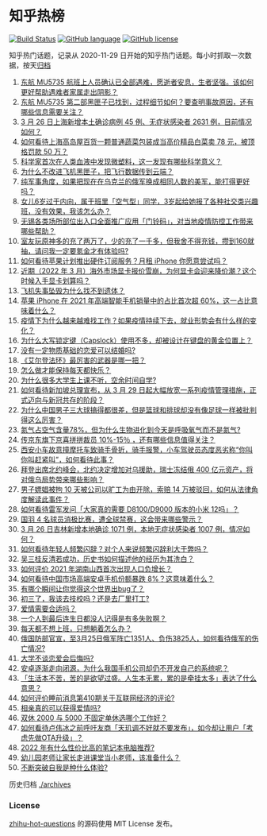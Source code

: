 # 知乎热榜
[![Build Status](https://github.com/ToWeLong/zhihu-hot-questions/workflows/CI/badge.svg)](https://github.com/ToWeLong/zhihu-hot-questions/actions)
[![GitHub language](https://img.shields.io/badge/language-golang-orange.svg)](https://golang.org/)
[![GitHub license](https://img.shields.io/github/license/ToWeLong/zhihu-hot-questions)](https://github.com/ToWeLong/zhihu-hot-questions/blob/main/LICENSE)

知乎热门话题，记录从 2020-11-29 日开始的知乎热门话题。每小时抓取一次数据，按天[归档](./archives)

<!-- BEGIN -->

1. [东航 MU5735 航班上人员确认已全部遇难，愿逝者安息，生者坚强。该如何更好帮助遇难者家属走出阴影？](https://www.zhihu.com/question/524292569)
1. [东航 MU5735 第二部黑匣子已找到，过程细节如何？要查明事故原因，还有哪些信息需要关注？](https://www.zhihu.com/question/524372424)
1. [3 月 26 日上海新增本土确诊病例 45 例、无症状感染者 2631 例，目前情况如何？](https://www.zhihu.com/question/524353874)
1. [如何看待上海高岛屋百货一颗普通蔬菜包装成当高价精品白菜卖 78 元，被顶格罚款 50 万？](https://www.zhihu.com/question/524275710)
1. [科学家首次在人类血液中发现微塑料，这一发现有哪些科学意义？](https://www.zhihu.com/question/524002845)
1. [为什么不改进飞机黑匣子，把飞行数据传到云端？](https://www.zhihu.com/question/523662277)
1. [纯军事角度，如果把现在在乌克兰的俄军换成相同人数的美军，能打得更好吗？](https://www.zhihu.com/question/523766203)
1. [女儿6岁过于内向，属于班里「空气型」同学，3岁起给她报了各种社交类兴趣班，没有效果，我该怎么办？](https://www.zhihu.com/question/464021053)
1. [无锡各类场所部位出入口全面推广应用「门铃码」，对当地疫情防控工作带来哪些帮助？](https://www.zhihu.com/question/524206745)
1. [室友玩原神多的充了两万了，少的充了一千多，但我舍不得充钱，攒到160就抽，请问我一定要氪金才有体验吗?](https://www.zhihu.com/question/524282318)
1. [如何看待苹果计划推出硬件订阅服务？月租 iPhone 你愿意尝试吗？](https://www.zhihu.com/question/523994663)
1. [近期（2022 年 3 月）海外市场显卡报价雪崩，为何显卡会迎来降价潮？这个时候入手显卡划算吗？](https://www.zhihu.com/question/524062574)
1. [飞机失事坠毁为什么找不到遗体？](https://www.zhihu.com/question/315817771)
1. [苹果 iPhone 在 2021 年高端智能手机销量中的占比首次超 60%，这一占比意味着什么？](https://www.zhihu.com/question/523771426)
1. [疫情下为什么越来越难找工作？如果疫情持续下去，就业形势会有什么样的变化？](https://www.zhihu.com/question/523762875)
1. [为什么大写锁定键（Capslock）使用不多，却被设计在键盘的黄金位置上？](https://www.zhihu.com/question/519170777)
1. [没有一定物质基础的恋爱可以结婚吗?](https://www.zhihu.com/question/416782197)
1. [《艾尔登法环》最厉害的武器是哪一把？](https://www.zhihu.com/question/520397516)
1. [怎么做才能保持每天都快乐？](https://www.zhihu.com/question/523934712)
1. [为什么很多大学生上课不听，空余时间自学?](https://www.zhihu.com/question/358005782)
1. [如何看待新加坡总理宣布，从 3 月 29 日起大幅放宽一系列疫情管理措施，正式迈向与新冠共存的阶段？](https://www.zhihu.com/question/523958902)
1. [为什么中国男子三大球搞得都很差，但是篮球和排球却没有像足球一样被批判得这么厉害？](https://www.zhihu.com/question/51738066)
1. [氮气占空气含量78%，但为什么生物进化到今天是呼吸氧气而不是氮气?](https://www.zhihu.com/question/506945645)
1. [传京东旗下京喜拼拼裁员 10%-15％ ，还有哪些信息值得关注？](https://www.zhihu.com/question/523373764)
1. [西安小车故意撞摩托车致骑手骨折，骑手报警，小车驾驶员态度恶劣称“你叫你叫赶紧叫”，如何看待此事？](https://www.zhihu.com/question/523886507)
1. [拜登出席北约峰会，北约决定增加对乌援助，瑞士冻结俄 400 亿元资产，将对俄乌局势带来哪些影响？](https://www.zhihu.com/question/523970110)
1. [男子嫖娼被拘 10 天被公司以旷工为由开除，索赔 14 万被驳回，如何从法律角度解读此事件？](https://www.zhihu.com/question/524069235)
1. [如何看待雷军发问「大家真的需要 D8100/D9000 版本的小米 12吗」？](https://www.zhihu.com/question/524137980)
1. [国羽 4 名球员消极比赛，遭全球禁赛，这会带来哪些警示？](https://www.zhihu.com/question/524178016)
1. [3 月 26 日吉林新增本地确诊 1071 例，本地无症状感染者 1007 例，情况如何？](https://www.zhihu.com/question/524358054)
1. [如何看待年轻人频繁闪辞？对个人来说频繁闪辞利大于弊吗？](https://www.zhihu.com/question/517775916)
1. [吴三桂反清若成功，历史书如何描述他的经历为其洗白？](https://www.zhihu.com/question/28551520)
1. [如何评价 2021 年湖南山西首次出现人口负增长？](https://www.zhihu.com/question/523808006)
1. [如何看待中国市场高端安卓手机份额暴跌 8%？这意味着什么？](https://www.zhihu.com/question/523853742)
1. [有哪个瞬间让你觉得这个世界出bug了？](https://www.zhihu.com/question/278294552)
1. [初三了，我该去技校吗？还是去厂里打工?](https://www.zhihu.com/question/523606031)
1. [爱情需要合适吗？](https://www.zhihu.com/question/524147876)
1. [一个人到最后连生日都没人记得是有多失败啊？](https://www.zhihu.com/question/524120444)
1. [每天都不想上班，只想躺着怎么办？](https://www.zhihu.com/question/517614783)
1. [俄国防部官宣，至3月25日俄军阵亡1351人、负伤3825人，如何看待俄军的伤亡情况?](https://www.zhihu.com/question/524108981)
1. [大学不谈恋爱会后悔吗?](https://www.zhihu.com/question/524213887)
1. [安卓逐渐走向闭源，为什么我国手机公司却仍不开发自己的系统呢？](https://www.zhihu.com/question/521745458)
1. [「生活本不苦，苦的是欲望过盛。人生本无累，累的是牵挂太多」表达了什么意思？](https://www.zhihu.com/question/524169347)
1. [如何评价睡前消息第410期关于互联网经济的评论?](https://www.zhihu.com/question/524090984)
1. [相亲真的可以获得爱情吗?](https://www.zhihu.com/question/523854913)
1. [双休 2000 与 5000 不固定单休选哪个工作好？](https://www.zhihu.com/question/523660065)
1. [如何看待卢伟冰之前呼吁友商「天玑调不好就不要发布」，如今却让用户「考虑先做OTA升级」？](https://www.zhihu.com/question/524210668)
1. [2022 年有什么性价比高的笔记本电脑推荐?](https://www.zhihu.com/question/515980613)
1. [幼儿园老师让家长走进课堂当小老师，该准备什么？](https://www.zhihu.com/question/522758973)
1. [不断突破自我是种什么体验?](https://www.zhihu.com/question/336732299)

<!-- END -->

历史归档 [./archives](./archives)


### License
[zhihu-hot-questions](https://github.com/towelong/zhihu-hot-questions) 的源码使用 MIT License 发布。